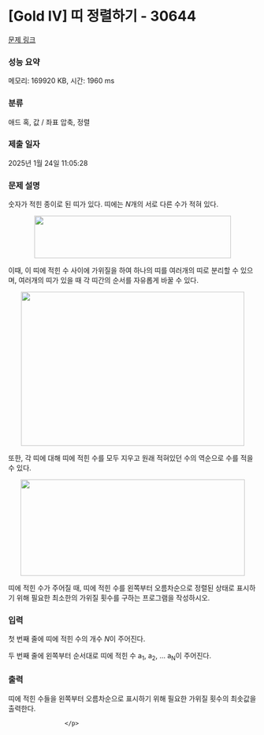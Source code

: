 # [Gold IV] 띠 정렬하기 - 30644 

[문제 링크](https://www.acmicpc.net/problem/30644) 

### 성능 요약

메모리: 169920 KB, 시간: 1960 ms

### 분류

애드 혹, 값 / 좌표 압축, 정렬

### 제출 일자

2025년 1월 24일 11:05:28

### 문제 설명

<p>숫자가 적힌 종이로 된 띠가 있다. 띠에는 <em>N</em>개의 서로 다른 수가 적혀 있다.<!-- notionvc: 6e6ba896-eee5-47b7-bc20-38f23574e5e6 --></p>

<p style="text-align: center;"><img alt="" height="86" src="https://u.acmicpc.net/0c5a8b41-304d-4107-871f-401a83917f4a/%EC%8A%A4%ED%81%AC%EB%A6%B0%EC%83%B7%202023-10-16%20021251.png" width="399"></p>

<p>이때, 이 띠에 적힌 수 사이에 가위질을 하여 하나의 띠를 여러개의 띠로 분리할 수 있으며, 여러개의 띠가 있을 때 각 띠간의 순서를 자유롭게 바꿀 수 있다.</p>

<p style="text-align: center;"><img alt="" height="312" src="https://u.acmicpc.net/c112ef82-a640-466d-ae17-c0b25b4462ae/%EC%8A%A4%ED%81%AC%EB%A6%B0%EC%83%B7%202023-10-16%20021302.png" width="453"></p>

<p>또한, 각 띠에 대해 띠에 적힌 수를 모두 지우고 원래 적혀있던 수의 역순으로 수를 적을 수 있다.</p>

<p style="text-align: center;"><img alt="" height="195" src="https://u.acmicpc.net/623e48e0-3823-4760-8421-c412543fe7d8/%EC%8A%A4%ED%81%AC%EB%A6%B0%EC%83%B7%202023-10-16%20021313.png" width="455"></p>

<p>띠에 적힌 수가 주어질 때, 띠에 적힌 수를 왼쪽부터 오름차순으로 정렬된 상태로 표시하기 위해 필요한 최소한의 가위질 횟수를 구하는 프로그램을 작성하시오.</p>

### 입력 

 <p>첫 번째 줄에 띠에 적힌 수의 개수 <em>N</em>이 주어진다.</p>

<p>두 번째 줄에 왼쪽부터 순서대로 띠에 적힌 수 a<sub>1</sub>, a<sub>2</sub>, … a<sub>N</sub>이 주어진다.</p>

### 출력 

 <p>띠에 적힌 수들을 왼쪽부터 오름차순으로 표시하기 위해 필요한 가위질 횟수의 최솟값을 출력한다.

					</p>

